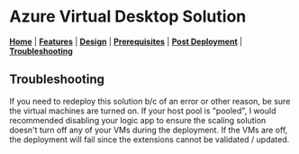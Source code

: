 # Azure Virtual Desktop Solution

[**Home**](../README.md) | [**Features**](./features.md) | [**Design**](./design.md) | [**Prerequisites**](./prerequisites.md) | [**Post Deployment**](./post.md) | [**Troubleshooting**](./troubleshooting.md)

## Troubleshooting

If you need to redeploy this solution b/c of an error or other reason, be sure the virtual machines are turned on.  If your host pool is "pooled", I would recommended disabling your logic app to ensure the scaling solution doesn't turn off any of your VMs during the deployment.  If the VMs are off, the deployment will fail since the extensions cannot be validated / updated.
